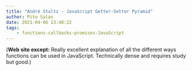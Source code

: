 ```yaml
---
title: "André Staltz - JavaScript Getter-Setter Pyramid"
author: Pito Salas
date: 2021-04-06 13:40:22
tags:
    - functions-callbacks-promises-JavaScript
---
```



(**Web site except:** Really excellent explanation of all the different ways functions can be used in JavaScript. Technically dense and requires study but good.) 
